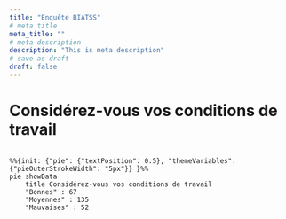 ```yaml
---
title: "Enquête BIATSS"
# meta title
meta_title: ""
# meta description
description: "This is meta description"
# save as draft
draft: false
---
```


# Considérez-vous vos conditions de travail

```mermaid

%%{init: {"pie": {"textPosition": 0.5}, "themeVariables": {"pieOuterStrokeWidth": "5px"}} }%%
pie showData
    title Considérez-vous vos conditions de travail
    "Bonnes" : 67
    "Moyennes" : 135
    "Mauvaises" : 52
     
```


